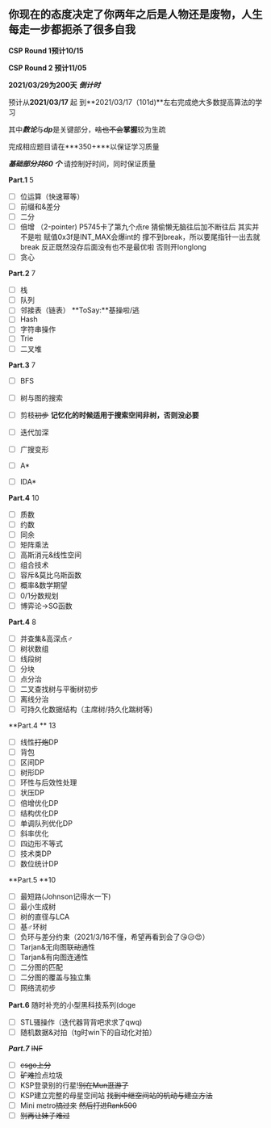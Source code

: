 ## 你现在的态度决定了你两年之后是人物还是废物，人生每走一步都扼杀了很多自我

**CSP Round 1预计10/15**

**CSP Round 2 预计11/05**

**2021/03/29为200天** _**倒计时**_

预计从**2021/03/17** 起 到**2021/03/17（101d)**左右完成绝大多数提高算法的学习

其中***数论***与***dp***是关键部分，~~啥也不会~~**掌握**较为生疏

完成相应题目请在***350+***以保证学习质量

***基础部分共60 个*** 请控制好时间，同时保证质量

**Part.1**   5

- [ ] 位运算（快速幂等）
- [ ] 前缀和&差分
- [ ] 二分
- [ ] 倍增 （2-pointer)             P5745卡了第九个点re 猜偷懒无脑往后加不断往后 其实并不是啦 赋值0x3f是INT_MAX会爆int的  撑不到break，所以要尾指针一出去就break 反正既然没存后面没有也不是最优啦 否则开longlong
- [ ] 贪心

**Part.2** 7

- [ ] 栈
- [ ] 队列
- [ ] 邻接表（链表）                            **ToSay:**基操啦/逃
- [ ] Hash
- [ ] 字符串操作
- [ ] Trie
- [ ] 二叉堆

**Part.3** 7

- [ ] BFS

- [ ] 树与图的搜索
- [ ] 剪枝~~初步~~                        **记忆化的时候适用于搜索空间非树，否则没必要**
- [ ] 迭代加深
- [ ] 广搜变形
- [ ] A*
- [ ] IDA*

**Part.4** 10

- [ ] 质数
- [ ] 约数
- [ ] 同余
- [ ] 矩阵乘法
- [ ] 高斯消元&线性空间
- [ ] 组合技术
- [ ] 容斥&莫比乌斯函数
- [ ] 概率&数学期望
- [ ] 0/1分数规划
- [ ] 博弈论->SG函数

**Part.4** 8

- [ ] 并查集&高深点♂
- [ ] 树状数组
- [ ] 线段树
- [ ] 分块
- [ ] 点分治
- [ ] 二叉查找树与平衡树初步
- [ ] 离线分治
- [ ] 可持久化数据结构（主席树/持久化踹树等)

**Part.4 ** 13

- [ ] 线性~~打炮~~DP
- [ ] 背包
- [ ] 区间DP
- [ ] 树形DP
- [ ] 环性与后效性处理
- [ ] 状压DP
- [ ] 倍增优化DP
- [ ] 结构优化DP
- [ ] 单调队列优化DP
- [ ] 斜率优化
- [ ] 四边形不等式
- [ ] 技术类DP
- [ ] 数位统计DP

**Part.5 **10

- [ ] 最短路(Johnson记得水一下)
- [ ] 最小生成树
- [ ] 树的直径与LCA
- [ ] 基♂环树
- [ ] 负环与差分约束（2021/3/16不懂，希望再看到会了😘😥😍）
- [ ] Tarjan&无向图联~~动~~通性
- [ ] Tarjan&有向图连通性
- [ ] 二分图的匹配
- [ ] 二分图的覆盖与独立集
- [ ] 网络流初步

**Part.6** 随时补充的小型黑科技系列(doge

- [ ] STL骚操作（迭代器背背吧求求了qwq)
- [ ] 随机数据&对拍（tg时win下的自动化对拍）

***Part.7*** ~~INF~~

- [ ] ~~csgo上分~~
- [ ] ~~矿难~~捡点垃圾
- [ ] KSP登录别的行星!~~别在Mun逛游了~~
- [ ] KSP建立完整的母星空间站  ~~找到中继空间站的机动与建立方法~~
- [ ] Mini metro~~搞过来~~ ~~然后打进Rank500~~
- [ ] ~~别再让妹子难过~~